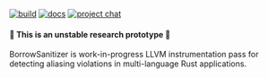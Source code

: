 [![build](https://github.com/borrow-sanitizer/rust/actions/workflows/bsan-stage1.yml/badge.svg)](https://github.com/borrow-sanitizer/rust/actions/workflows/bsan-stage1.yml) [![docs](https://github.com/borrow-sanitizer/docs/actions/workflows/docs.yml/badge.svg)](https://borrow-sanitizer.github.io/docs/) [![project chat](https://img.shields.io/badge/zulip-join_chat-brightgreen.svg)](https://bsan.zulipchat.com/)
#### 🚧 This is an unstable research prototype 🚧 

BorrowSanitizer is work-in-progress LLVM instrumentation pass for detecting aliasing violations in multi-language Rust applications.

